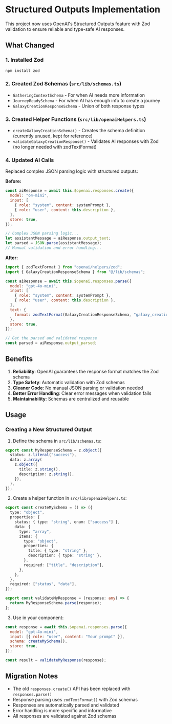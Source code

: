 # Structured Outputs Implementation

This project now uses OpenAI's Structured Outputs feature with Zod validation to ensure reliable and type-safe AI responses.

## What Changed

### 1. Installed Zod

```bash
npm install zod
```

### 2. Created Zod Schemas (`src/lib/schemas.ts`)

- `GatheringContextSchema` - For when AI needs more information
- `JourneyReadySchema` - For when AI has enough info to create a journey
- `GalaxyCreationResponseSchema` - Union of both response types

### 3. Created Helper Functions (`src/lib/openaiHelpers.ts`)

- `createGalaxyCreationSchema()` - Creates the schema definition (currently unused, kept for reference)
- `validateGalaxyCreationResponse()` - Validates AI responses with Zod (no longer needed with zodTextFormat)

### 4. Updated AI Calls

Replaced complex JSON parsing logic with structured outputs:

**Before:**

```javascript
const aiResponse = await this.$openai.responses.create({
  model: "o4-mini",
  input: [
    { role: "system", content: systemPrompt },
    { role: "user", content: this.description },
  ],
  store: true,
});

// Complex JSON parsing logic...
let assistantMessage = aiResponse.output_text;
let parsed = JSON.parse(assistantMessage);
// Manual validation and error handling...
```

**After:**

```javascript
import { zodTextFormat } from "openai/helpers/zod";
import { GalaxyCreationResponseSchema } from "@/lib/schemas";

const aiResponse = await this.$openai.responses.parse({
  model: "gpt-4o-mini",
  input: [
    { role: "system", content: systemPrompt },
    { role: "user", content: this.description },
  ],
  text: {
    format: zodTextFormat(GalaxyCreationResponseSchema, "galaxy_creation"),
  },
  store: true,
});

// Get the parsed and validated response
const parsed = aiResponse.output_parsed;
```

## Benefits

1. **Reliability**: OpenAI guarantees the response format matches the Zod schema
2. **Type Safety**: Automatic validation with Zod schemas
3. **Cleaner Code**: No manual JSON parsing or validation needed
4. **Better Error Handling**: Clear error messages when validation fails
5. **Maintainability**: Schemas are centralized and reusable

## Usage

### Creating a New Structured Output

1. Define the schema in `src/lib/schemas.ts`:

```typescript
export const MyResponseSchema = z.object({
  status: z.literal("success"),
  data: z.array(
    z.object({
      title: z.string(),
      description: z.string(),
    }),
  ),
});
```

2. Create a helper function in `src/lib/openaiHelpers.ts`:

```typescript
export const createMySchema = () => ({
  type: "object",
  properties: {
    status: { type: "string", enum: ["success"] },
    data: {
      type: "array",
      items: {
        type: "object",
        properties: {
          title: { type: "string" },
          description: { type: "string" },
        },
        required: ["title", "description"],
      },
    },
  },
  required: ["status", "data"],
});

export const validateMyResponse = (response: any) => {
  return MyResponseSchema.parse(response);
};
```

3. Use in your component:

```javascript
const response = await this.$openai.responses.parse({
  model: "gpt-4o-mini",
  input: [{ role: "user", content: "Your prompt" }],
  schema: createMySchema(),
  store: true,
});

const result = validateMyResponse(response);
```

## Migration Notes

- The old `responses.create()` API has been replaced with `responses.parse()`
- Response parsing uses `zodTextFormat()` with Zod schemas
- Responses are automatically parsed and validated
- Error handling is more specific and informative
- All responses are validated against Zod schemas
